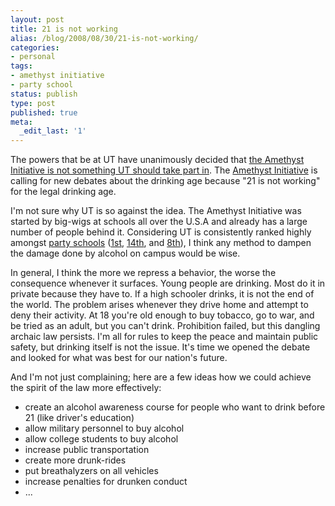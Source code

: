 ```yaml
---
layout: post
title: 21 is not working
alias: /blog/2008/08/30/21-is-not-working/
categories:
- personal
tags:
- amethyst initiative
- party school
status: publish
type: post
published: true
meta:
  _edit_last: '1'
---
```

The powers that be at UT have unanimously decided that <a title="Daily Texan coverage" href="http://media.www.dailytexanonline.com/media/storage/paper410/news/2008/08/29/TopStories/Council.Powers.Shouldnt.Sign.DrinkingAge.Initiative-3409091.shtml" target="_blank">the Amethyst Initiative is not something UT should take part in</a>. The <a title="Amethyst Initiative official page" href="http://www.amethystinitiative.org/" target="_blank">Amethyst Initiative</a> is calling for new debates about the drinking age because "21 is not working" for the legal drinking age.

I'm not sure why UT is so against the idea. The Amethyst Initiative was started by big-wigs at schools all over the U.S.A and already has a large number of people behind it. Considering UT is consistently ranked highly amongst <a title="Wikipedia Party Schools" href="http://en.wikipedia.org/wiki/Party_school" target="_blank">party schools</a> (<a title="USA Today coverage" href="http://www.usatoday.com/news/nation/2006-08-21-party-school-list_x.htm" target="_blank">1st</a>, <a title="Daily Texan coverage" href="http://media.www.dailytexanonline.com/media/storage/paper410/news/2006/08/25/TopStories/Ut.Jumps.14.Places.In.Party.School.Ranking-2239876.shtml" target="_blank">14th</a>, and <a title="Daily Texan coverage" href="http://media.www.dailytexanonline.com/media/storage/paper410/news/2008/07/31/University/News-Briefly.ut.The.No.8.Party.School.In.The.U.s.According.To.College.Guide-3396157.shtml" target="_blank">8th</a>), I think any method to dampen the damage done by alcohol on campus would be wise.

In general, I think the more we repress a behavior, the worse the consequence whenever it surfaces. Young people are drinking. Most do it in private because they have to. If a high schooler drinks, it is not the end of the world. The problem arises whenever they drive home and attempt to deny their activity. At 18 you're old enough to buy tobacco, go to war, and be tried as an adult, but you can't drink. Prohibition failed, but this dangling archaic law persists. I'm all for rules to keep the peace and maintain public safety, but drinking itself is not the issue. It's time we opened the debate and looked for what was best for our nation's future.

And I'm not just complaining; here are a few ideas how we could achieve the spirit of the law more effectively:

 * create an alcohol awareness course for people who want to drink before 21 (like driver's education)
 * allow military personnel to buy alcohol
 * allow college students to buy alcohol
 * increase public transportation
 * create more drunk-rides
 * put breathalyzers on all vehicles
 * increase penalties for drunken conduct
 * ...
